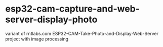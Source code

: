 # esp32-cam-capture-and-web-server-display-photo
variant of rntlabs.com  ESP32-CAM-Take-Photo-and-Display-Web-Server project with image processing
